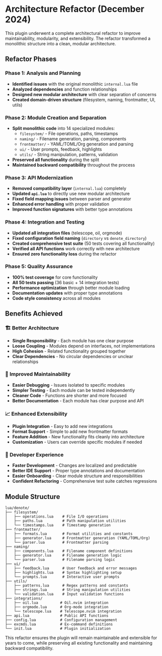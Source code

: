 # Architecture Refactor (December 2024)

This plugin underwent a complete architectural refactor to improve maintainability, modularity,
and extensibility. The refactor transformed a monolithic structure into a clean, modular
architecture.

## Refactor Phases

### Phase 1: Analysis and Planning
- **Identified issues** with the original monolithic `internal.lua` file
- **Analyzed dependencies** and function relationships
- **Designed new modular architecture** with clear separation of concerns
- **Created domain-driven structure** (filesystem, naming, frontmatter, UI, utils)

### Phase 2: Module Creation and Separation
- **Split monolithic code** into 14 specialized modules:
  - `filesystem/` - File operations, paths, timestamps
  - `naming/` - Filename generation, parsing, components
  - `frontmatter/` - YAML/TOML/Org generation and parsing
  - `ui/` - User prompts, feedback, highlights
  - `utils/` - String manipulation, patterns, validation
- **Preserved all functionality** during the split
- **Maintained backward compatibility** throughout the process

### Phase 3: API Modernization
- **Removed compatibility layer** (`internal.lua`) completely
- **Updated `api.lua`** to directly use new modular architecture
- **Fixed field mapping issues** between parser and generator
- **Enhanced error handling** with proper validation
- **Improved function signatures** with better type annotations

### Phase 4: Integration and Testing
- **Updated all integration files** (telescope, oil, orgmode)
- **Fixed configuration field naming** (`directory` vs `denote_directory`)
- **Created comprehensive test suite** (50 tests covering all functionality)
- **Verified all API functions** work correctly with new architecture
- **Ensured zero functionality loss** during the refactor

### Phase 5: Quality Assurance
- **100% test coverage** for core functionality
- **All 50 tests passing** (36 basic + 14 integration tests)
- **Performance optimization** through better module loading
- **Documentation updates** with proper type annotations
- **Code style consistency** across all modules

## Benefits Achieved

### 🏗️ **Better Architecture**
- **Single Responsibility** - Each module has one clear purpose
- **Loose Coupling** - Modules depend on interfaces, not implementations
- **High Cohesion** - Related functionality grouped together
- **Clear Dependencies** - No circular dependencies or unclear relationships

### 🔧 **Improved Maintainability**
- **Easier Debugging** - Issues isolated to specific modules
- **Simpler Testing** - Each module can be tested independently  
- **Cleaner Code** - Functions are shorter and more focused
- **Better Documentation** - Each module has clear purpose and API

### 📈 **Enhanced Extensibility**
- **Plugin Integration** - Easy to add new integrations
- **Format Support** - Simple to add new frontmatter formats
- **Feature Addition** - New functionality fits cleanly into architecture
- **Customization** - Users can override specific modules if needed

### 🚀 **Developer Experience**
- **Faster Development** - Changes are localized and predictable
- **Better IDE Support** - Proper type annotations and documentation
- **Easier Onboarding** - Clear module structure and responsibilities
- **Confident Refactoring** - Comprehensive test suite catches regressions

## Module Structure

```
lua/denote/
├── filesystem/
│   ├── operations.lua    # File I/O operations
│   ├── paths.lua         # Path manipulation utilities
│   └── timestamps.lua    # Timestamp generation
├── frontmatter/
│   ├── formats.lua       # Format utilities and constants
│   ├── generator.lua     # Frontmatter generation (YAML/TOML/Org)
│   └── parser.lua        # Frontmatter parsing
├── naming/
│   ├── components.lua    # Filename component definitions
│   ├── generator.lua     # Filename generation logic
│   └── parser.lua        # Filename parsing logic
├── ui/
│   ├── feedback.lua      # User feedback and error messages
│   ├── highlights.lua    # Syntax highlighting setup
│   └── prompts.lua       # Interactive user prompts
├── utils/
│   ├── patterns.lua      # Regex patterns and constants
│   ├── strings.lua       # String manipulation utilities
│   └── validation.lua    # Input validation functions
├── integrations/
│   ├── oil.lua          # Oil.nvim integration
│   ├── orgmode.lua      # Org-mode integration
│   └── telescope.lua    # Telescope.nvim integration
├── api.lua              # Public API functions
├── config.lua           # Configuration management
├── excmds.lua           # Ex-command definitions
└── init.lua             # Plugin initialization
```

This refactor ensures the plugin will remain maintainable and extensible for years to come, while preserving all existing functionality and maintaining backward compatibility.

